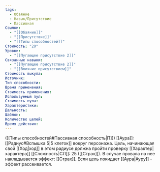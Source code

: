 ```yaml
---
tags:
  - Обаяние
  - Навык/Присутствие
  - Пассивная
Ссылки:
  - "[[Обаяние]]"
  - "[[Присутствие]]"
  - "[[Типы способностей]]"
Стоимость: "20"
Уровни:
  - "[[Пугающее присутствие 2]]"
Связанные навыки:
  - "[[Пугающее присутствие 2]]"
  - "[[Влияние присутствием]]"
Стоимость выкупа:
Источник:
Тип способности:
Время применения:
Стоимость применения:
Используемый пул:
Стоимость пула:
Характеристики:
Дальность:
Шаблон:
Количество целей:
Время действия:
---
```

([[Типы способностей#Пассивная способность|П]]) [[Аура]]: [[Радиус#Вспышка 5|5 клеток]] вокруг персонажа. Цель, начинающая свой [[Ход|ход]] в этом радиусе должна пройти проверку [[Характер|характера]] [[Сложность|СЛ]]: 25  ([[Страх]]). В случае провала на нее накладывается эффект: [[Страх]]. Если цель покидает [[Аура|Ауру]] - эффект рассеивается. 
